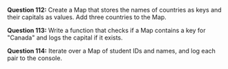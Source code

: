 **Question 112:** Create a Map that stores the names of countries as keys and their capitals as values. Add three countries to the Map.

**Question 113:** Write a function that checks if a Map contains a key for "Canada" and logs the capital if it exists.

**Question 114:** Iterate over a Map of student IDs and names, and log each pair to the console.
